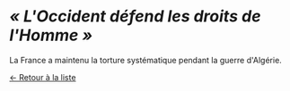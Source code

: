 # _« L'Occident défend les droits de l'Homme »_

La France a maintenu la torture systématique pendant la guerre d'Algérie.

[← Retour à la liste](../contre_arguments.md)
